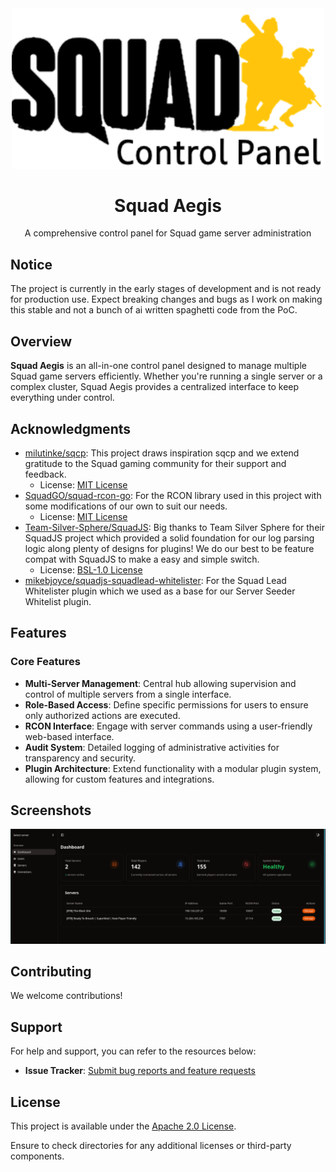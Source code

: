 <div align="center">

<img src=".github/images/aegis_squad.png" alt="Logo" width="500"/>

# Squad Aegis

A comprehensive control panel for Squad game server administration

</div>

## Notice

The project is currently in the early stages of development and is not ready for production use. Expect breaking changes and bugs as I work on making this stable and not a bunch of ai written spaghetti code from the PoC.

## Overview

**Squad Aegis** is an all-in-one control panel designed to manage multiple Squad game servers efficiently. Whether you're running a single server or a complex cluster, Squad Aegis provides a centralized interface to keep everything under control.

## Acknowledgments

- [milutinke/sqcp](https://github.com/milutinke/sqcp): This project draws inspiration sqcp and we extend gratitude to the Squad gaming community for their support and feedback.
  - License: [MIT License](https://github.com/milutinke/sqcp/blob/master/LICENSE)
- [SquadGO/squad-rcon-go](https://github.com/SquadGO/squad-rcon-go): For the RCON library used in this project with some modifications of our own to suit our needs.
  - License: [MIT License](https://github.com/SquadGO/squad-rcon-go/tree/v2.0.5/LICENSE)
- [Team-Silver-Sphere/SquadJS](https://github.com/Team-Silver-Sphere/SquadJS/tree/v4.2.0): Big thanks to Team Silver Sphere for their SquadJS project which provided a solid foundation for our log parsing logic along plenty of designs for plugins! We do our best to be feature compat with SquadJS to make a easy and simple switch.
  - License: [BSL-1.0 License](https://github.com/Team-Silver-Sphere/SquadJS/tree/v4.2.0/LICENSE)
- [mikebjoyce/squadjs-squadlead-whitelister](https://github.com/mikebjoyce/squadjs-squadlead-whitelister): For the Squad Lead Whitelister plugin which we used as a base for our Server Seeder Whitelist plugin.

## Features

### Core Features

- **Multi-Server Management**: Central hub allowing supervision and control of multiple servers from a single interface.
- **Role-Based Access**: Define specific permissions for users to ensure only authorized actions are executed.
- **RCON Interface**: Engage with server commands using a user-friendly web-based interface.
- **Audit System**: Detailed logging of administrative activities for transparency and security.
- **Plugin Architecture**: Extend functionality with a modular plugin system, allowing for custom features and integrations.

## Screenshots

![Dashboard](.github/images/dashboard.png)

## Contributing

We welcome contributions!

## Support

For help and support, you can refer to the resources below:

- **Issue Tracker**: [Submit bug reports and feature requests](https://github.com/Codycody31/squad-aegis/issues)

## License

This project is available under the [Apache 2.0 License](LICENSE).

Ensure to check directories for any additional licenses or third-party components.
